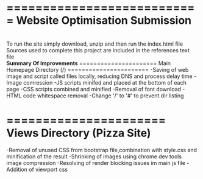 ===========================
Website Optimisation Submission
============================
<br/>
To run the site simply download, unzip and then run the index.html file
<br/>
Sources used to complete this project are included in the references text file
<br/>
<b>Summary Of Improvements</b>
======================
Main Homepage Directory (/)
=======================
-Saving of web image and script called files locally, reducing DNS and process delay time
-Image comression
-JS scripts minifed and placed at the bottom of each page
-CSS scripts combined and minified
-Removal of font download
-HTML code whitespace removal
-Change '/' to '#' to prevent dir listing


======================
Views Directory (Pizza Site)
=======================
-Removal of unused CSS from bootstrap file,combination with style.css and minification of the result
-Shrinking of images using chrome dev tools image compression
-Resolving of render blocking issues im main js file
-Addition of viewport css
